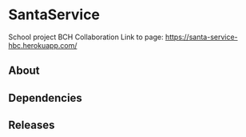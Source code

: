 # SantaService
School project BCH Collaboration
Link to page: https://santa-service-hbc.herokuapp.com/

## About

## Dependencies

## Releases
